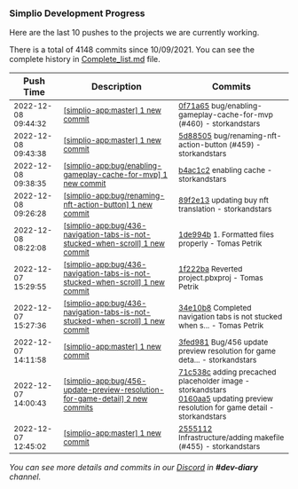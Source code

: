 
### Simplio Development Progress

Here are the last 10 pushes to the projects we are currently working.

There is a total of 4148 commits since 10/09/2021. You can see the complete history in
 [Complete_list.md](Complete_list.md) file.

| Push Time | Description | Commits |
| --- | --- | --- |
| <sub>2022-12-08 09:44:32</sub> | <sub>[[simplio-app:master] 1 new commit](https://github.com/SimplioOfficial/simplio-app/commit/0f71a65b0b2ce00160e88074bf0354516c3505f8)</sub> | <sub>[0f71a65](https://github.com/SimplioOfficial/simplio-app/commit/0f71a65b0b2ce00160e88074bf0354516c3505f8) bug/enabling-gameplay-cache-for-mvp (#460) - storkandstars</sub> |
| <sub>2022-12-08 09:43:38</sub> | <sub>[[simplio-app:master] 1 new commit](https://github.com/SimplioOfficial/simplio-app/commit/5d885050271b2ce77e4aaecac612a85e40f161f5)</sub> | <sub>[5d88505](https://github.com/SimplioOfficial/simplio-app/commit/5d885050271b2ce77e4aaecac612a85e40f161f5) bug/renaming-nft-action-button (#459) - storkandstars</sub> |
| <sub>2022-12-08 09:38:35</sub> | <sub>[[simplio-app:bug/enabling\-gameplay\-cache\-for\-mvp] 1 new commit](https://github.com/SimplioOfficial/simplio-app/commit/b4ac1c29813e771b4e46943d1bf46fa4cb651de3)</sub> | <sub>[b4ac1c2](https://github.com/SimplioOfficial/simplio-app/commit/b4ac1c29813e771b4e46943d1bf46fa4cb651de3) enabling cache - storkandstars</sub> |
| <sub>2022-12-08 09:26:28</sub> | <sub>[[simplio-app:bug/renaming\-nft\-action\-button] 1 new commit](https://github.com/SimplioOfficial/simplio-app/commit/89f2e1302076ea3e09475f4f4da9622ec145e08f)</sub> | <sub>[89f2e13](https://github.com/SimplioOfficial/simplio-app/commit/89f2e1302076ea3e09475f4f4da9622ec145e08f) updating buy nft translation - storkandstars</sub> |
| <sub>2022-12-08 08:22:08</sub> | <sub>[[simplio-app:bug/436\-navigation\-tabs\-is\-not\-stucked\-when\-scroll] 1 new commit](https://github.com/SimplioOfficial/simplio-app/commit/1de994b527c55760d76ce3ba4895c00d476ed675)</sub> | <sub>[1de994b](https://github.com/SimplioOfficial/simplio-app/commit/1de994b527c55760d76ce3ba4895c00d476ed675) 1. Formatted files properly - Tomas Petrik</sub> |
| <sub>2022-12-07 15:29:55</sub> | <sub>[[simplio-app:bug/436\-navigation\-tabs\-is\-not\-stucked\-when\-scroll] 1 new commit](https://github.com/SimplioOfficial/simplio-app/commit/1f222ba213b5fe0a38b15780b4f2ccd0d2e9457a)</sub> | <sub>[1f222ba](https://github.com/SimplioOfficial/simplio-app/commit/1f222ba213b5fe0a38b15780b4f2ccd0d2e9457a) Reverted project.pbxproj - Tomas Petrik</sub> |
| <sub>2022-12-07 15:27:36</sub> | <sub>[[simplio-app:bug/436\-navigation\-tabs\-is\-not\-stucked\-when\-scroll] 1 new commit](https://github.com/SimplioOfficial/simplio-app/commit/34e10b8269e37fa101753d09536a22cf758e54a5)</sub> | <sub>[34e10b8](https://github.com/SimplioOfficial/simplio-app/commit/34e10b8269e37fa101753d09536a22cf758e54a5) Completed navigation tabs is not stucked when s... - Tomas Petrik</sub> |
| <sub>2022-12-07 14:11:58</sub> | <sub>[[simplio-app:master] 1 new commit](https://github.com/SimplioOfficial/simplio-app/commit/3fed981ebe053d23d40803fff4ba5d76578d0442)</sub> | <sub>[3fed981](https://github.com/SimplioOfficial/simplio-app/commit/3fed981ebe053d23d40803fff4ba5d76578d0442) Bug/456 update preview resolution for game deta... - storkandstars</sub> |
| <sub>2022-12-07 14:00:43</sub> | <sub>[[simplio-app:bug/456\-update\-preview\-resolution\-for\-game\-detail] 2 new commits](https://github.com/SimplioOfficial/simplio-app/compare/2555112ad53c...0160aa545e2b)</sub> | <sub>[71c538c](https://github.com/SimplioOfficial/simplio-app/commit/71c538cf02459c5338d0162098cbc8afbc2ed7fd) adding precached placeholder image - storkandstars<br>[0160aa5](https://github.com/SimplioOfficial/simplio-app/commit/0160aa545e2b72e4de8f71b55aafb95a47e1cbd9) updating preview resolution for game detail - storkandstars</sub> |
| <sub>2022-12-07 12:45:02</sub> | <sub>[[simplio-app:master] 1 new commit](https://github.com/SimplioOfficial/simplio-app/commit/2555112ad53c74ae444db4bd5efe559e213ed494)</sub> | <sub>[2555112](https://github.com/SimplioOfficial/simplio-app/commit/2555112ad53c74ae444db4bd5efe559e213ed494) Infrastructure/adding makefile (#455) - storkandstars</sub> |

_You can see more details and commits in our [Discord](https://discord.gg/aKhjuwZmdP) in **#dev-diary** channel._
